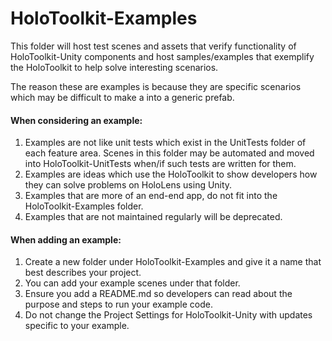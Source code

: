 # HoloToolkit-Examples

This folder will host test scenes and assets that verify functionality of HoloToolkit-Unity components and host samples/examples that exemplify the HoloToolkit to help solve interesting scenarios.

The reason these are examples is because they are specific scenarios which may be difficult to make a into a generic prefab.

#### When considering an example:

1. Examples are not like unit tests which exist in the UnitTests folder of each feature area.  Scenes in this folder may be automated and moved into HoloToolkit-UnitTests when/if such tests are written for them.
2. Examples are ideas which use the HoloToolkit to show developers how they can solve problems on HoloLens using Unity.
3. Examples that are more of an end-end app, do not fit into the HoloToolkit-Examples folder.
4. Examples that are not maintained regularly will be deprecated.

#### When adding an example:

1. Create a new folder under HoloToolkit-Examples and give it a name that best describes your project.
2. You can add your example scenes under that folder.
3. Ensure you add a README.md so developers can read about the purpose and steps to run your example code.
4. Do not change the Project Settings for HoloToolkit-Unity with updates specific to your example.
